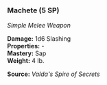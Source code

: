 ### Machete (5 SP)
*Simple Melee Weapon*  

**Damage:** 1d6 Slashing  
**Properties:** -  
**Mastery:** Sap  
**Weight:** 4 lb.

**Source:** *Valda's Spire of Secrets*